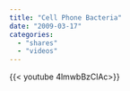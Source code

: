 ```yaml
---
title: "Cell Phone Bacteria"
date: "2009-03-17"
categories:
  - "shares"
  - "videos"
---
```


<div style="width: 70vw;">{{< youtube 4lmwbBzClAc>}}</div>
